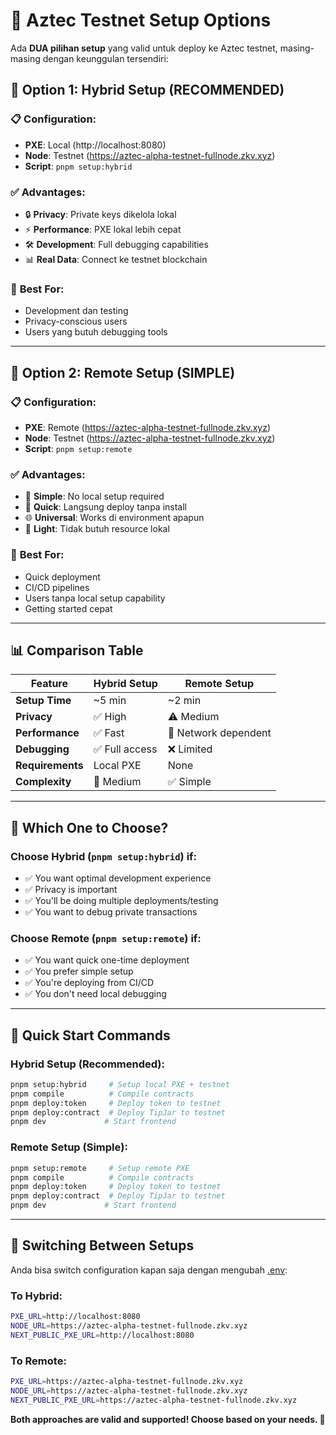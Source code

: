 # 🚀 Aztec Testnet Setup Options

Ada **DUA pilihan setup** yang valid untuk deploy ke Aztec testnet, masing-masing dengan keunggulan tersendiri:

## 🌟 **Option 1: Hybrid Setup (RECOMMENDED)**

### 📋 **Configuration:**
- **PXE**: Local (http://localhost:8080)
- **Node**: Testnet (https://aztec-alpha-testnet-fullnode.zkv.xyz)
- **Script**: `pnpm setup:hybrid`

### ✅ **Advantages:**
- 🔒 **Privacy**: Private keys dikelola lokal
- ⚡ **Performance**: PXE lokal lebih cepat
- 🛠️ **Development**: Full debugging capabilities
- 📊 **Real Data**: Connect ke testnet blockchain

### 🎯 **Best For:**
- Development dan testing
- Privacy-conscious users
- Users yang butuh debugging tools

---

## 🚀 **Option 2: Remote Setup (SIMPLE)**

### 📋 **Configuration:**
- **PXE**: Remote (https://aztec-alpha-testnet-fullnode.zkv.xyz)
- **Node**: Testnet (https://aztec-alpha-testnet-fullnode.zkv.xyz)
- **Script**: `pnpm setup:remote`

### ✅ **Advantages:**
- 🎯 **Simple**: No local setup required
- 🚀 **Quick**: Langsung deploy tanpa install
- 🌐 **Universal**: Works di environment apapun
- 📱 **Light**: Tidak butuh resource lokal

### 🎯 **Best For:**
- Quick deployment
- CI/CD pipelines
- Users tanpa local setup capability
- Getting started cepat

---

## 📊 **Comparison Table**

| Feature | Hybrid Setup | Remote Setup |
|---------|-------------|--------------|
| **Setup Time** | ~5 min | ~2 min |
| **Privacy** | ✅ High | ⚠️ Medium |
| **Performance** | ✅ Fast | 🔄 Network dependent |
| **Debugging** | ✅ Full access | ❌ Limited |
| **Requirements** | Local PXE | None |
| **Complexity** | 🔄 Medium | ✅ Simple |

---

## 🎯 **Which One to Choose?**

### **Choose Hybrid (`pnpm setup:hybrid`) if:**
- ✅ You want optimal development experience
- ✅ Privacy is important
- ✅ You'll be doing multiple deployments/testing
- ✅ You want to debug private transactions

### **Choose Remote (`pnpm setup:remote`) if:**
- ✅ You want quick one-time deployment
- ✅ You prefer simple setup
- ✅ You're deploying from CI/CD
- ✅ You don't need local debugging

---

## 🚀 **Quick Start Commands**

### **Hybrid Setup (Recommended):**
```bash
pnpm setup:hybrid     # Setup local PXE + testnet
pnpm compile          # Compile contracts
pnpm deploy:token     # Deploy token to testnet
pnpm deploy:contract  # Deploy TipJar to testnet
pnpm dev             # Start frontend
```

### **Remote Setup (Simple):**
```bash
pnpm setup:remote     # Setup remote PXE
pnpm compile          # Compile contracts  
pnpm deploy:token     # Deploy token to testnet
pnpm deploy:contract  # Deploy TipJar to testnet
pnpm dev             # Start frontend
```

---

## 🔄 **Switching Between Setups**

Anda bisa switch configuration kapan saja dengan mengubah [.env](file://c:\Users\Imam\dyad-apps\tip-jar-aztec\.env):

### **To Hybrid:**
```bash
PXE_URL=http://localhost:8080
NODE_URL=https://aztec-alpha-testnet-fullnode.zkv.xyz
NEXT_PUBLIC_PXE_URL=http://localhost:8080
```

### **To Remote:**
```bash
PXE_URL=https://aztec-alpha-testnet-fullnode.zkv.xyz
NODE_URL=https://aztec-alpha-testnet-fullnode.zkv.xyz
NEXT_PUBLIC_PXE_URL=https://aztec-alpha-testnet-fullnode.zkv.xyz
```

**Both approaches are valid and supported! Choose based on your needs. 🎯**